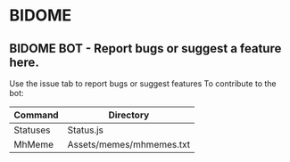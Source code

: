 # BIDOME
BIDOME BOT - Report bugs or suggest a feature here.
---
Use the issue tab to report bugs or suggest features
To contribute to the bot:

| Command | Directory |
| --- | --- |
| Statuses | Status.js |
| MhMeme | Assets/memes/mhmemes.txt |

